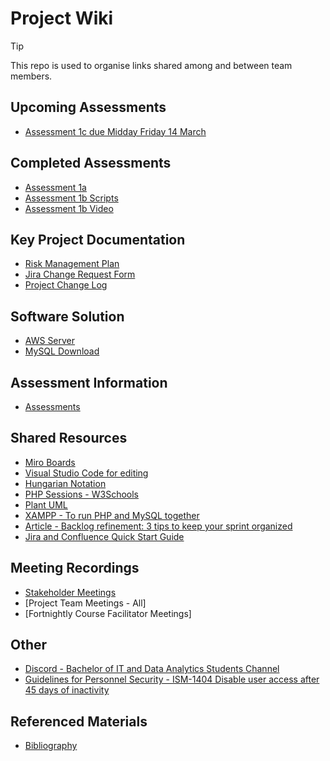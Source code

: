 # Project Wiki

> [!TIP]
> This repo is used to organise links shared among and between team members.

## Upcoming Assessments
- [Assessment 1c due Midday Friday 14 March](https://uo.unisa.edu.au/mod/assign/view.php?id=879596)

## Completed Assessments
- [Assessment 1a](https://mymailunisaedu.sharepoint.com/:w:/r/sites/USO_CapstoneProjects2025SP1SP3-GroupC/_layouts/15/Doc.aspx?sourcedoc=%7BABF0DA71-E81D-496E-A9CB-B25A88A60EEB%7D&amp%3Bfile=SRS%20Template%202017SP5.docx&amp%3Baction=default&amp%3Bmobileredirect=true&amp%3BDefaultItemOpen=1&amp%3Bweb=1&wdOrigin=TEAMS-MAGLEV.undefined_ns.rwc&wdExp=TEAMS-TREATMENT&wdhostclicktime=1740363807206&web=1)
- [Assessment 1b Scripts](https://mymailunisaedu.sharepoint.com/:w:/s/USO_CapstoneProjects2025SP1SP3-GroupC/EcakSuwyzilFpsWn_Pld27oBDbAf2cqEXIL46ueJFYb-0w?wdOrigin=TEAMS-MAGLEV.undefined_ns.rwc&wdExp=TEAMS-TREATMENT&wdhostclicktime=1740363850220&web=1)
- [Assessment 1b Video](https://mymailunisaedu.sharepoint.com/sites/USO_CapstoneProjects2025SP1SP3-GroupC/_layouts/15/stream.aspx?id=%2Fsites%2FUSO%5FCapstoneProjects2025SP1SP3%2DGroupC%2FShared%20Documents%2FGroup%20C%2FMid%20Project%20Review%5FVideos%2FINFT3039%5F2025SP1%5FGroupC%5FProject1B%2Emp4&referrer=StreamWebApp%2EWeb&referrerScenario=AddressBarCopied%2Eview%2E90ce57ab%2Db4ac%2D40fb%2Dbda8%2D8f45358a8383&ga=1)
  
## Key Project Documentation
  - [Risk Management Plan](https://mymailunisaedu.sharepoint.com/:w:/s/USO_CapstoneProjects2025SP1SP3-GroupC/EdxVaIY_AdVCjItDOHuwP20BQzUlEJ2t2ECYwmCbdnT-_g?wdOrigin=TEAMS-MAGLEV.p2p_ns.rwc&wdExp=TEAMS-TREATMENT&wdhostclicktime=1740362951852&web=1)
  - [Jira Change Request Form](https://2025sp1pc.atlassian.net/jira/software/projects/KAN/form/1)
  - [Project Change Log](https://mymailunisaedu.sharepoint.com/:w:/s/USO_CapstoneProjects2025SP1SP3-GroupC/Ecmfarnyx8hPsYk8QhLf_90BJlgOwLpUefjlgmEz2mfk-A?e=uDbIj8)

## Software Solution
- [AWS Server](https://ap-southeast-1.signin.aws.amazon.com/oauth?client_id=arn%3Aaws%3Asignin%3A%3A%3Aconsole%2Fcke&code_challenge=yIpJ6mxlulqSNxO3zBpYAHi-UTgJ30BjNz4pf9RMoqM&code_challenge_method=SHA-256&response_type=code&redirect_uri=https%3A%2F%2Fap-southeast-1.console.aws.amazon.com%2Fcke%2Fauth%3Fchallenge%3DpIRUUWwNhlyLv9UR0CaBqCgmZ8bbwKmLUi4GHbT3fxI%26hashArgs%3D%2523%26isauthcode%3Dtrue%26oauthStart%3D1740276218457%26redirectUrl%3Dhttps%253A%252F%252Frepost.aws%252Fapi%252Fv1%252Fidentity%252Faws%252Fcallback%253Fstate%253DeyJub25jZSI6IlBTenJuajJoUVN5ck1BZ3ZjaEpEZncifQ%26region%3Dap-southeast-1%26state%3DhashArgsFromTB_ap-southeast-1_8a95f0fd29d55df6)
- [MySQL Download](https://www.mysql.com/downloads/)

## Assessment Information
- [Assessments](https://github.com/INFT30392025sp1pc/documentation/blob/main/course-links.md)

## Shared Resources
  - [Miro Boards](https://github.com/INFT30392025sp1pc/documentation/blob/main/shared-resources-miro.md)
  - [Visual Studio Code for editing](https://code.visualstudio.com/)
  - [Hungarian Notation](https://en.wikipedia.org/wiki/Hungarian_notation)
  - [PHP Sessions - W3Schools](https://www.w3schools.com/php/php_sessions.asp)
  - [Plant UML](https://www.plantuml.com/)
  - [XAMPP - To run PHP and MySQL together](https://www.apachefriends.org/)
  - [Article - Backlog refinement: 3 tips to keep your sprint organized](https://asana.com/resources/backlog-refinement)
  - [Jira and Confluence Quick Start Guide](https://github.com/user-attachments/files/18935332/KAN-Jira.and.Confluence.quick.start.guide-240225-021854.pdf)

## Meeting Recordings
  - [Stakeholder Meetings](https://github.com/INFT30392025sp1pc/documentation/blob/main/stakeholder-meetings.md)
  - [Project Team Meetings - All]
  - [Fortnightly Course Facilitator Meetings]

## Other
  - [Discord - Bachelor of IT and Data Analytics Students Channel](https://discord.com/channels/600615036117057549/852056267304337409)
  - [Guidelines for Personnel Security - ISM-1404 Disable user access after 45 days of inactivity](https://www.cyber.gov.au/resources-business-and-government/essential-cyber-security/ism/cyber-security-guidelines/guidelines-personnel-security)

## Referenced Materials
  - [Bibliography](https://github.com/INFT30392025sp1pc/documentation/blob/main/bibliography.md)
